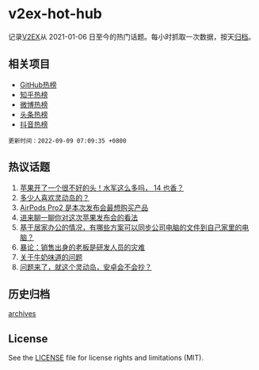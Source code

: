 # v2ex-hot-hub

 记录[V2EX](https://www.v2ex.com/)从 2021-01-06 日至今的热门话题。每小时抓取一次数据，按天[归档](archives)。
 
 ## 相关项目

- [GitHub热榜](https://github.com/lonnyzhang423/github-hot-hub)
- [知乎热榜](https://github.com/lonnyzhang423/zhihu-hot-hub)
- [微博热榜](https://github.com/lonnyzhang423/weibo-hot-hub)
- [头条热榜](https://github.com/lonnyzhang423/toutiao-hot-hub)
- [抖音热榜](https://github.com/lonnyzhang423/douyin-hot-hub)


 `更新时间：2022-09-09 07:09:35 +0800`

## 热议话题

1. [苹果开了一个很不好的头！水军这么多吗， 14 也香？](https://www.v2ex.com/t/878513)
1. [多少人喜欢灵动岛的？](https://www.v2ex.com/t/878603)
1. [AirPods Pro2 是本次发布会最想购买产品](https://www.v2ex.com/t/878517)
1. [进来聊一聊你对这次苹果发布会的看法](https://www.v2ex.com/t/878516)
1. [基于居家办公的情况，有哪些方案可以同步公司电脑的文件到自己家里的电脑？](https://www.v2ex.com/t/878532)
1. [暴论：销售出身的老板是研发人员的灾难](https://www.v2ex.com/t/878534)
1. [关于牛奶味道的问题](https://www.v2ex.com/t/878552)
1. [问题来了，就这个灵动岛，安卓会不会抄？](https://www.v2ex.com/t/878645)

## 历史归档

[archives](archives)

## License

See the [LICENSE](LICENSE) file for license rights and limitations (MIT).
